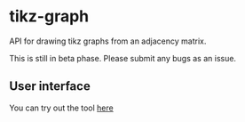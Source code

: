 # tikz-graph
API for drawing tikz graphs from an adjacency matrix. 

This is still in beta phase. Please submit any bugs as an issue.

## User interface

You can try out the tool [here](https://web.ma.utexas.edu/users/gdavtor/tikz_graph.html)
